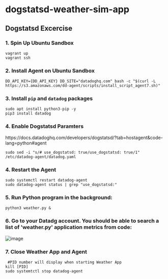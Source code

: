 # dogstatsd-weather-sim-app

## Dogstatsd Excercise

### 1. Spin Up Ubuntu Sandbox

```
vagrant up
vagrant ssh
```
### 2. Install Agent on Ubuntu Sandbox
```
DD_API_KEY={DD_API_KEY} DD_SITE="datadoghq.com" bash -c "$(curl -L https://s3.amazonaws.com/dd-agent/scripts/install_script_agent7.sh)"
```

### 3. Install `pip` and `datadog` packages

```
sudo apt install python3-pip -y
pip3 install datadog
```

### 4. Enable Dogstatsd Paramters
<link>https://docs.datadoghq.com/developers/dogstatsd/?tab=hostagent&code-lang=python#agent</link>

```
sudo sed -i "s/# use_dogstatsd: true/use_dogstatsd: true/1" /etc/datadog-agent/datadog.yaml
```

### 4. Restart the Agent
```
sudo systemctl restart datadog-agent
sudo datadog-agent status | grep "use_dogstatsd:"
```
### 5. Run Python program in the background:

```
python3 weather.py &
```

### 6. Go to your Datadg account. You should be able to search a list of 'weather.py' application metrics from code:

![image](https://user-images.githubusercontent.com/107069502/212426051-f315685b-5032-460c-befc-e80f8b78d755.png)

### 7. Close Weather App and Agent</h1>

```
 #PID number will display when starting Weather App
kill [PID]
sudo systemtctl stop datadog-agent
```
